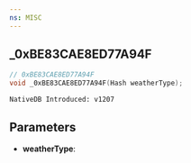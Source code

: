 ```yaml
---
ns: MISC
---
```

## _0xBE83CAE8ED77A94F

```c
// 0xBE83CAE8ED77A94F
void _0xBE83CAE8ED77A94F(Hash weatherType);
```

```
NativeDB Introduced: v1207
```

## Parameters
* **weatherType**:
